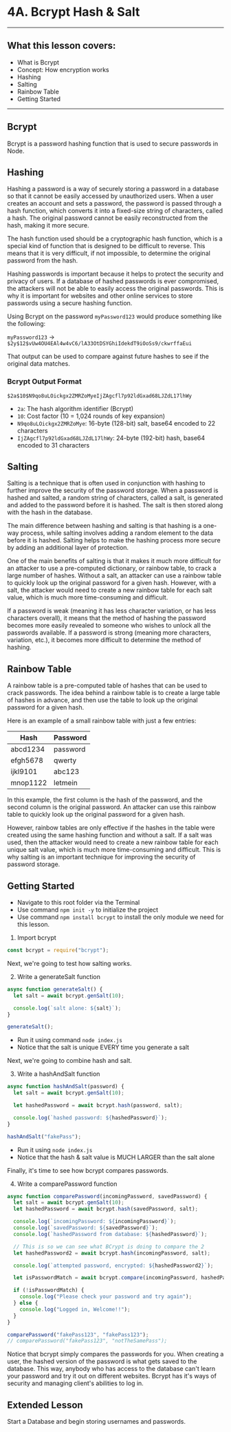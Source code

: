 # 4A. Bcrypt Hash & Salt

---

## What this lesson covers:

- What is Bcrypt
- Concept: How encryption works
- Hashing
- Salting
- Rainbow Table
- Getting Started

---

## Bcrypt

Bcrypt is a password hashing function that is used to secure passwords in Node.

## Hashing

Hashing a password is a way of securely storing a password in a database so that it cannot be easily accessed by unauthorized users. When a user creates an account and sets a password, the password is passed through a hash function, which converts it into a fixed-size string of characters, called a hash. The original password cannot be easily reconstructed from the hash, making it more secure.

The hash function used should be a cryptographic hash function, which is a special kind of function that is designed to be difficult to reverse. This means that it is very difficult, if not impossible, to determine the original password from the hash.

Hashing passwords is important because it helps to protect the security and privacy of users. If a database of hashed passwords is ever compromised, the attackers will not be able to easily access the original passwords. This is why it is important for websites and other online services to store passwords using a secure hashing function.

Using Bcrypt on the password `myPassword123` would produce something like the following:

`myPassword123` -> `$2y$12$vUw4OU4EAl4w4vC6/lA33OtDSYGhiIdekdT9iOoSs9/ckwrffaEui`

That output can be used to compare against future hashes to see if the original data matches.

### Bcrypt Output Format

`$2a$10$N9qo8uLOickgx2ZMRZoMyeIjZAgcfl7p92ldGxad68LJZdL17lhWy`

- `2a`: The hash algorithm identifier (Bcrypt)
- `10`: Cost factor (10 = 1,024 rounds of key expansion)
- `N9qo8uLOickgx2ZMRZoMye`: 16-byte (128-bit) salt, base64 encoded to 22 characters
- `IjZAgcfl7p92ldGxad68LJZdL17lhWy`: 24-byte (192-bit) hash, base64 encoded to 31 characters

## Salting

Salting is a technique that is often used in conjunction with hashing to further improve the security of the password storage. When a password is hashed and salted, a random string of characters, called a salt, is generated and added to the password before it is hashed. The salt is then stored along with the hash in the database.

The main difference between hashing and salting is that hashing is a one-way process, while salting involves adding a random element to the data before it is hashed. Salting helps to make the hashing process more secure by adding an additional layer of protection.

One of the main benefits of salting is that it makes it much more difficult for an attacker to use a pre-computed dictionary, or rainbow table, to crack a large number of hashes. Without a salt, an attacker can use a rainbow table to quickly look up the original password for a given hash. However, with a salt, the attacker would need to create a new rainbow table for each salt value, which is much more time-consuming and difficult.

If a password is weak (meaning it has less character variation, or has less characters overall), it means that the method of hashing the password becomes more easily revealed to someone who wishes to unlock all the passwords available. If a password is strong (meaning more characters, variation, etc.), it becomes more difficult to determine the method of hashing.

## Rainbow Table

A rainbow table is a pre-computed table of hashes that can be used to crack passwords. The idea behind a rainbow table is to create a large table of hashes in advance, and then use the table to look up the original password for a given hash.

Here is an example of a small rainbow table with just a few entries:

| Hash     | Password |
| -------- | -------- |
| abcd1234 | password |
| efgh5678 | qwerty   |
| ijkl9101 | abc123   |
| mnop1122 | letmein  |

In this example, the first column is the hash of the password, and the second column is the original password. An attacker can use this rainbow table to quickly look up the original password for a given hash.

However, rainbow tables are only effective if the hashes in the table were created using the same hashing function and without a salt. If a salt was used, then the attacker would need to create a new rainbow table for each unique salt value, which is much more time-consuming and difficult. This is why salting is an important technique for improving the security of password storage.

## Getting Started

- Navigate to this root folder via the Terminal
- Use command `npm init -y` to initialize the project
- Use command `npm install bcrypt` to install the only module we need for this lesson.

1. Import bcrypt
<!-- 1. Import bcrypt -->

```js
const bcrypt = require("bcrypt");
```

Next, we're going to test how salting works.

2. Write a generateSalt function
<!-- 2. Write a generateSalt function -->

```js
async function generateSalt() {
  let salt = await bcrypt.genSalt(10);

  console.log(`salt alone: ${salt}`);
}

generateSalt();
```

- Run it using command `node index.js`
- Notice that the salt is unique EVERY time you generate a salt

Next, we're going to combine hash and salt.

3. Write a hashAndSalt function
<!-- 3. Write a hashAndSalt function -->

```js
async function hashAndSalt(password) {
  let salt = await bcrypt.genSalt(10);

  let hashedPassword = await bcrypt.hash(password, salt);

  console.log(`hashed password: ${hashedPassword}`);
}

hashAndSalt("fakePass");
```

- Run it using `node index.js`
- Notice that the hash & salt value is MUCH LARGER than the salt alone

Finally, it's time to see how bcrypt compares passwords.

4. Write a comparePassword function
<!-- 4. Write a comparePassword function -->

```js
async function comparePassword(incomingPassword, savedPassword) {
  let salt = await bcrypt.genSalt(10);
  let hashedPassword = await bcrypt.hash(savedPassword, salt);

  console.log(`incomingPassword: ${incomingPassword}`);
  console.log(`savedPassword: ${savedPassword}`);
  console.log(`hashedPassword from database: ${hashedPassword}`);

  // This is so we can see what BCrypt is doing to compare the 2
  let hashedPassword2 = await bcrypt.hash(incomingPassword, salt);

  console.log(`attempted password, encrypted: ${hashedPassword2}`);

  let isPasswordMatch = await bcrypt.compare(incomingPassword, hashedPassword);

  if (!isPasswordMatch) {
    console.log("Please check your password and try again");
  } else {
    console.log("Logged in, Welcome!!");
  }
}

comparePassword("fakePass123", "fakePass123");
// comparePassword("fakePass123", "notTheSamePass");
```

Notice that bcrypt simply compares the passwords for you. When creating a user, the hashed version of the password is what gets saved to the database. This way, anybody who has access to the database can't learn your password and try it out on different websites. Bcrypt has it's ways of security and managing client's abilities to log in.

## Extended Lesson

Start a Database and begin storing usernames and passwords.
